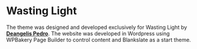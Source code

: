 # Wasting Light

The theme was designed and developed exclusively for Wasting Light by [**Deangelis Pedro**](https://deangelispedro.com).
The website was developed in Wordpress using WPBakery Page Builder to control content and Blankslate as a start theme. 
